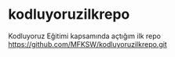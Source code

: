 # kodluyoruzilkrepo
Kodluyoruz Eğitimi kapsamında açtığım ilk repo
https://github.com/MFKSW/kodluyoruzilkrepo.git
